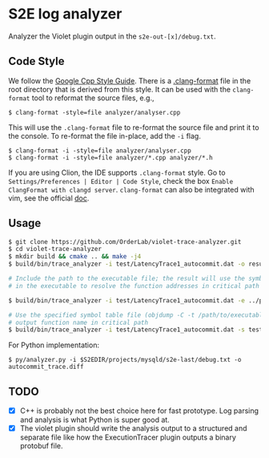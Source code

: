 # S2E log analyzer

Analyzer the Violet plugin output in the `s2e-out-[x]/debug.txt`.


## Code Style

We follow the [Google Cpp Style Guide](https://google.github.io/styleguide/cppguide.html#Formatting). There is a [.clang-format](.clang-format) file in the root directory that is derived from this style.
It can be used with the `clang-format` tool to reformat the source files, e.g.,

```
$ clang-format -style=file analyzer/analyser.cpp
```

This will use the `.clang-format` file to re-format the source file and print it to the console. To re-format the file in-place, add the `-i` flag.

```
$ clang-format -i -style=file analyzer/analyser.cpp
$ clang-format -i -style=file analyzer/*.cpp analyzer/*.h
```

If you are using Clion, the IDE supports `.clang-format` style. Go to `Settings/Preferences | Editor | Code Style`, check the box `Enable ClangFormat with clangd server`.
`clang-format` can also be integrated with vim, see the official [doc](http://clang.llvm.org/docs/ClangFormat.html#clion-integration).

## Usage

```bash
$ git clone https://github.com/OrderLab/violet-trace-analyzer.git
$ cd violet-trace-analyzer
$ mkdir build && cmake .. && make -j4
$ build/bin/trace_analyzer -i test/LatencyTrace1_autocommit.dat -o result.txt

# Include the path to the executable file; the result will use the symbol table 
# in the executable to resolve the function addresses in critical path output. 

$ build/bin/trace_analyzer -i test/LatencyTrace1_autocommit.dat -e ../projects/mysqld/mysqld -o result.txt

# Use the specified symbol table file (objdump -C -t /path/to/executable) to 
# output function name in critical path
$ build/bin/trace_analyzer -i test/LatencyTrace1_autocommit.dat -s test/mysqld.sym -o result.txt
```

For Python implementation:

```
$ py/analyzer.py -i $S2EDIR/projects/mysqld/s2e-last/debug.txt -o autocommit_trace.diff
```


## TODO

- [x] C++ is probably not the best choice here for fast prototype. Log parsing and analysis is what Python is super good at.
- [x] The violet plugin should write the analysis output to a structured and separate file like how the ExecutionTracer plugin outputs a binary protobuf file.
